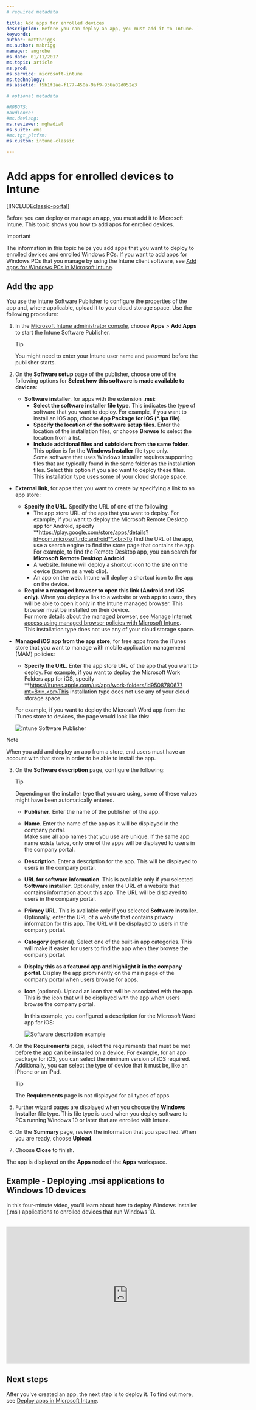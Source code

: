 ```yaml
---
# required metadata

title: Add apps for enrolled devices 
description: Before you can deploy an app, you must add it to Intune. Then it’s available in the Intune console, where you can deploy and manage it.
keywords:
author: mattbriggs
ms.author: mabrigg
manager: angrobe
ms.date: 01/11/2017
ms.topic: article
ms.prod:
ms.service: microsoft-intune
ms.technology:
ms.assetid: f5b1f1ae-f177-450a-9af9-936a02d052e3

# optional metadata

#ROBOTS:
#audience:
#ms.devlang:
ms.reviewer: mghadial
ms.suite: ems
#ms.tgt_pltfrm:
ms.custom: intune-classic

---
```


# Add apps for enrolled devices to Intune

[!INCLUDE[classic-portal](../includes/classic-portal.md)]

Before you can deploy or manage an app, you must add it to Microsoft Intune. This topic shows you how to add apps for enrolled devices.


> [!IMPORTANT]
> The information in this topic helps you add apps that you want to deploy to enrolled devices and enrolled Windows PCs. If you want to add apps for Windows PCs that you manage by using the Intune client software, see [Add apps for Windows PCs in Microsoft Intune](add-apps-for-windows-pcs-in-microsoft-intune.md).

## Add the app
You use the Intune Software Publisher to configure the properties of the app and, where applicable, upload it to your cloud storage space. Use the following procedure:

1.  In the [Microsoft Intune administrator console](https://manage.microsoft.com), choose **Apps** &gt; **Add Apps** to start the Intune Software Publisher.

    > [!TIP]
    > You might need to enter your Intune user name and password before the publisher starts.

2.  On the **Software setup** page of the publisher, choose one of the following options for **Select how this software is made available to devices**:
	- **Software installer**, for apps with the extension **.msi**:
		- **Select the software installer file type**. This indicates the type of software that you want to deploy. For example, if you want to install an iOS app, choose **App Package for iOS (&#42;.ipa file)**.
        - **Specify the location of the software setup files**. Enter the location of the installation files, or choose **Browse** to select the location from a list.
        - **Include additional files and subfolders from the same folder**. This option is for the **Windows Installer** file type only.<br>Some software that uses Windows Installer requires supporting files that are typically found in the same folder as the installation files. Select this option if you also want to deploy these files.<br>This installation type uses some of your cloud storage space.

  -   **External link**, for apps that you want to create by specifying a link to an app store:

		- **Specify the URL**. Specify the URL of one of the following:
			- The app store URL of the app that you want to deploy. For example, if you want to deploy the Microsoft Remote Desktop app for Android, specify **https://play.google.com/store/apps/details?id=com.microsoft.rdc.android**.<br>To find the URL of the app, use a search engine to find the store page that contains the app. For example, to find the Remote Desktop app, you can search for **Microsoft Remote Desktop Android**.
			- A website. Intune will deploy a shortcut icon to the site on the device (known as a web clip).
			- An app on the web. Intune will deploy a shortcut icon to the app on the device.
        - **Require a managed browser to open this link (Android and iOS only)**. When you deploy a link to a website or web app to users, they will be able to open it only in the Intune managed browser. This browser must be installed on their device.<br>For more details about the managed browser, see [Manage Internet access using managed browser policies with Microsoft Intune](manage-internet-access-using-managed-browser-policies.md).<br>This installation type does not use any of your cloud storage space.

  -   **Managed iOS app from the app store**, for free apps from the iTunes store that you want to manage with mobile application management (MAM) policies:

		- **Specify the URL**. Enter the app store URL of the app that you want to deploy. For example, if you want to deploy the Microsoft Work Folders app for iOS, specify **https://itunes.apple.com/us/app/work-folders/id950878067?mt=8**.<br>This installation type does not use any of your cloud storage space.

		For example, if you want to deploy the Microsoft Word app from the iTunes store to devices, the page would look like this:

		![Intune Software Publisher](./media/publisher-for-mobile.png)

> [!NOTE]
> When you add and deploy an app from a store, end users must have an account with that store in order to be able to install the app.

3.  On the **Software description** page, configure the following:

    > [!TIP]
    > Depending on the installer type that you are using, some of these values might have been automatically entered.

	- **Publisher**. Enter the name of the publisher of the app.
    - **Name**. Enter the name of the app as it will be displayed in the company portal.<br>Make sure all app names that you use are unique. If the same app name exists twice, only one of the apps will be displayed to users in the company portal.
    - **Description**. Enter a description for the app. This will be displayed to users in the company portal.
    - **URL for software information**. This is available only if you selected **Software installer**. Optionally, enter the URL of a website that contains information about this app. The URL will be displayed to users in the company portal.
    - **Privacy URL**. This is available only if you selected **Software installer**. Optionally, enter the URL of a website that contains privacy information for this app. The URL will be displayed to users in the company portal.
    - **Category** (optional). Select one of the built-in app categories. This will make it easier for users to find the app when they browse the company portal.
    - **Display this as a featured app and highlight it in the company portal**. Display the app prominently on the main page of the company portal when users browse for apps.
    - **Icon** (optional). Upload an icon that will be associated with the app. This is the icon that will be displayed with the app when users browse the company portal.

		In this example, you configured a description for the Microsoft Word app for iOS:

		![Software description example](./media/ios-software-description.png)

4.  On the **Requirements** page, select the requirements that must be met before the app can be installed on a device. For example, for an app package for iOS, you can select the minimum version of iOS required. Additionally, you can select the type of device that it must be, like an iPhone or an iPad.

    > [!TIP]
    > The **Requirements** page is not displayed for all types of apps.

5.  Further wizard pages are displayed when you choose the **Windows Installer** file type. This file type is used when you deploy software to PCs running Windows 10 or later that are enrolled with Intune.

6.  On the **Summary** page, review the information that you specified. When you are ready, choose **Upload**.

7.  Choose **Close** to finish.

The app is displayed on the **Apps** node of the **Apps** workspace.

## Example - Deploying .msi applications to Windows 10 devices
In this four-minute video, you'll learn about how to deploy Windows Installer (.msi) applications to enrolled devices that run Windows 10.<br><br>

<iframe src="https://channel9.msdn.com/Series/How-to-Control-the-Uncontrolled/6--How-to-Deploy-MSI-Applications-to-Windows-10-Using-Intune-and-Mobile-Device-Management-MDM/player" width="640" height="360" allowFullScreen frameBorder="0"></iframe>

## Next steps

After you've created an app, the next step is to deploy it. To find out more, see [Deploy apps in Microsoft Intune](deploy-apps.md).

